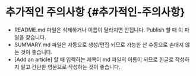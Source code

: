 # 추가적인 주의사항 {#추가적인-주의사항}

* README.md 파일은 삭제하거나 이름이 달라지면 안됩니다. Publish 할 때 이 파일을 찾습니다.
* SUMMARY.md 파일은 자동으로 생성/편집 되므로 가능한 산 수동으로 손대지 않는 것이 좋습니다.
* \[Add an article\] 할 때 입력하는 제목이 md 파일의 이름이 되므로 한글로 작성하지 말고 간단한 영문으로 작성하는 것이 좋습니다.





